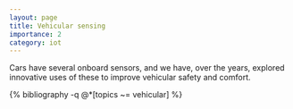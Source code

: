 ```yaml
---
layout: page
title: Vehicular sensing
importance: 2
category: iot
---
```


Cars have several onboard sensors, and we have, over the years, explored innovative uses of these to improve vehicular safety and comfort.

<div class="publications">

{% bibliography -q @*[topics ~= vehicular] %}

</div>  


